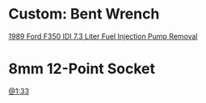 # Custom: Bent Wrench
[1989 Ford F350 IDI 7.3 Liter Fuel Injection Pump Removal](https://youtu.be/-PXSLsiIXvw)

# 8mm 12-Point Socket
[@1:33](https://youtu.be/-PXSLsiIXvw?t=93)
